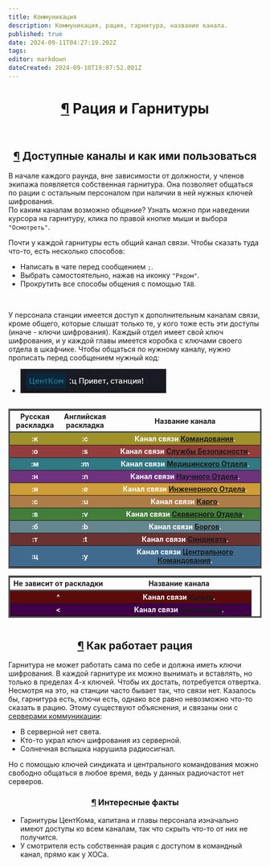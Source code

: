 ```yaml
---
title: Коммуникация
description: Коммуникация, рация, гарнитура, название канала.
published: true
date: 2024-09-11T04:27:19.202Z
tags: 
editor: markdown
dateCreated: 2024-09-10T19:07:52.001Z
---
```


<div><center><h1 style="width: 80%" id="рация-и-гарнитуры" class="toc-header"><a class="toc-anchor" href="#рация-и-гарнитуры">¶</a> Рация и Гарнитуры</h1></center>
<br>
<div style="display: flex; flex-direction: row; justify-content:center; flex-wrap:wrap;">
  <section class="desc">
    <center><h2 id="доступные-каналы-и-как-ими-пользоваться" class="toc-header"><a class="toc-anchor" href="#доступные-каналы-и-как-ими-пользоваться">¶</a> Доступные каналы и как ими пользоваться</h2></center>
    <p>В начале каждого раунда, вне зависимости от должности, у членов экипажа появляется собственная гарнитура. Она позволяет общаться по рации с остальным персоналом при наличии в ней нужных ключей шифрования. <br> По каким каналам возможно общение? Узнать можно при наведении курсора на гарнитуру, клика по правой кнопке мыши и выбора <code>"Осмотреть"</code>. </p>
    <p>Почти у каждой гарнитуры есть общий канал связи. Чтобы сказать туда что-то, есть несколько способов:</p>
    <ul>
      <li>Написать в чате перед сообщением <code>;</code>. <br> </li>
      <li>Выбрать самостоятельно, нажав на иконку <code>"Рядом"</code>. <br> </li>
      <li>Прокрутить все способы общения с помощью <code>TAB</code>.</li>
    </ul>
    <br>
    <p> У персонала станции имеется доступ к дополнительным каналам связи, кроме общего, которые слышат только те, у кого тоже есть эти доступы (иначе - ключи шифрования). Каждый отдел имеет свой ключ шифрования, и у каждой главы имеется коробка с ключами своего отдела в шкафчике. Чтобы общаться по нужному каналу, нужно прописать перед сообщением нужный код:  
    </p><ul>
      <li><img src="/guides/hello_station_keys3.png" alt=":ц Привет, станция!"></li>
    </ul>
  </section>
  <div class="tableradio">
    <section>
      <table style="width: 100%; border: 3px solid #4f4f4f; border-spacing: 0 0.25em;">
        <tbody>
          <tr>
            <th style="width: 20%; border-top-left-radius: 0px; border-bottom: 3px solid #4f4f4f;">Русская раскладка</th>
            <th style="width: 20%; border-bottom: 3px solid #4f4f4f;">Английская раскладка</th>
            <th style="width: 60%; border-top-right-radius: 0px; border-bottom: 3px solid #4f4f4f;">Название канала</th>
          </tr>
          <tr class="zooming">
            <th style="background-color:#9f922b; color: white; border-top-left-radius: 0px;">:к</th>
            <th style="background-color:#9f922b; color: white;">:с</th>
            <th style="background-color:#9f922b; color: white; border-top-right-radius: 0px;">Канал связи <a href="/roles/command" class="is-internal-link is-valid-page">Командования</a>.</th>
          </tr>
          <tr class="zooming">
            <th style="background-color:#943d3d; color: white; border-top-left-radius: 0px;">:о</th>
            <th style="background-color:#943d3d; color: white;">:s</th>
            <th style="background-color:#943d3d; color: white; border-top-right-radius: 0px;">Канал связи <a href="/roles/securityservicedepartment" class="is-internal-link is-valid-page">Службы Безопасности</a>.</th>
          </tr>
          <tr class="zooming">
            <th style="background-color:#307882; color: white; border-top-left-radius: 0px;">:м</th>
            <th style="background-color:#307882; color: white;">:m</th>
            <th style="background-color:#307882; color: white; border-top-right-radius: 0px;">Канал связи <a href="/roles/medicaldepartment" class="is-internal-link is-valid-page">Медицинского Отдела</a>.</th>
          </tr>
          <tr class="zooming">
            <th style="background-color:#6f327c; color: white; border-top-left-radius: 0px;">:н</th>
            <th style="background-color:#6f327c; color: white;">:n</th>
            <th style="background-color:#6f327c; color: white; border-top-right-radius: 0px;">Канал связи <a href="/roles/scientificdepartment" class="is-internal-link is-valid-page">Научного Отдела</a>.</th>
          </tr>
          <tr class="zooming">
            <th style="background-color:#cf9d38; color: white; border-top-left-radius: 0px;">:и</th>
            <th style="background-color:#cf9d38; color: white;">:e</th>
            <th style="background-color:#cf9d38; color: white; border-top-right-radius: 0px;">Канал связи <a href="/roles/engineeringdepartment" class="is-internal-link is-valid-page">Инженерного Отдела</a>.</th>
          </tr>
          <tr class="zooming">
            <th style="background-color:#ae7c47; color: white; border-top-left-radius: 0px;">:с</th>
            <th style="background-color:#ae7c47; color: white;">:u</th>
            <th style="background-color:#ae7c47; color: white; border-top-right-radius: 0px;">Канал связи <a href="/roles/supplydepartment" class="is-internal-link is-valid-page">Карго</a>.</th>
          </tr>
          <tr class="zooming">
            <th style="background-color:#427d3a; color: white; border-top-left-radius: 0px;">:в</th>
            <th style="background-color:#427d3a; color: white;">:v</th>
            <th style="background-color:#427d3a; color: white; border-top-right-radius: 0px;">Канал связи <a href="/roles/servicedepartment" class="is-internal-link is-valid-page">Сервисного Отдела</a>.</th>
          </tr>
          <tr class="zooming">
            <th style="background-color:#64868f; color: white; border-top-left-radius: 0px;">:б</th>
            <th style="background-color:#64868f; color: white;">:b</th>
            <th style="background-color:#64868f; color: white; border-top-right-radius: 0px;">Канал связи <a href="/roles/synthetics" class="is-internal-link is-valid-page">Боргов</a>.</th>
          </tr>
          <tr class="zooming">
            <th style="background-color:#6c3131; color: white; border-top-left-radius: 0px;">:т</th>
            <th style="background-color:#6c3131; color: white;">:t</th>
            <th style="background-color:#6c3131; color: white; border-top-right-radius: 0px;">Канал связи <a href="/roles/antagonists" class="is-internal-link is-valid-page">Синдиката</a>.</th>
          </tr>
          <tr class="zooming">
            <th style="background-color:#406b8e; color: white; border-top-left-radius: 0px;">:ц</th>
            <th style="background-color:#406b8e; color: white;">:y</th>
            <th style="background-color:#406b8e; color: white; border-top-right-radius: 0px;">Канал связи <a href="/roles/centralcommand" class="is-internal-link is-valid-page">Центрального Командования</a>.</th>
          </tr>
        </tbody>
      </table>
    </section>
    <section>
      <table style="width: 100%; border: 3px solid #4f4f4f; border-spacing: 0 0.25em;">
        <tbody>
          <tr>
            <th style="width: 40%; border-top-left-radius: 0px; border-bottom: 3px solid #4f4f4f;">Не зависит от раскладки</th>
            <th style="width: 60%; border-top-right-radius: 0px; border-bottom: 3px solid #4f4f4f;">Название канала</th>
          </tr>
          <tr class="zooming">
            <th style="background-color:#5b0b0b; color: white; border-top-left-radius: 0px;">^</th>
            <th style="background-color:#5b0b0b; color: white; border-top-right-radius: 0px;">Канал связи <a href="/roles/cultist" class="is-internal-link is-valid-page">Культа</a>.</th>
          </tr>
          <tr class="zooming">
            <th style="background-color:#400047; color: white; border-top-left-radius: 0px;"> &lt; </th>
            <th style="background-color:#400047; color: white; border-top-right-radius: 0px;">Канал связи <a href="/roles/genestealer" class="is-internal-link is-valid-page">Генокрадов</a>.</th>
          </tr>
         </tbody>
      </table>
    </section>
  </div>
</div><div>

</div><center><h2 style="width: 80%" id="как-работает-рация" class="toc-header"><a class="toc-anchor" href="#как-работает-рация">¶</a> Как работает рация</h2></center>
<p>Гарнитура не может работать сама по себе и должна иметь ключи шифрования. В каждой гарнитуре их можно вынимать и вставлять, но только в пределах 4-х ключей. Чтобы их достать, потребуется отвертка. Несмотря на это, на станции часто бывает так, что связи нет. Казалось бы, гарнитура есть, ключи есть, однако все равно невозможно что-то сказать в рацию. Этому существуют объяснения, и связаны они с <a href="/ru/guides/telecommunication" class="is-internal-link is-invalid-page">серверами коммуникации</a>:
</p><ul>
  <li>В серверной нет света.</li>
  <li>Кто-то украл ключ шифрования из серверной.<br> </li>
  <li>Солнечная вспышка нарушила радиосигнал.</li>
</ul>
<p>Но с помощью ключей синдиката и центрального командования можно свободно общаться в любое время, ведь у данных радиочастот нет серверов.</p>
<center><h3 style="width: 80%" id="интересные-факты" class="toc-header"><a class="toc-anchor" href="#интересные-факты">¶</a> Интересные факты</h3></center>
<ul>
  <li>Гарнитуры ЦентКома, капитана и главы персонала изначально имеют доступы ко всем каналам, так что скрыть что-то от них не получится.</li>
  <li>У смотрителя есть собственная рация с доступом в командный канал, прямо как у ХОСа.</li>
</ul><div>

</div></div>